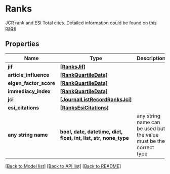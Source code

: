 # Ranks

JCR rank and ESI Total cites. Detailed information could be found on [this page](http://jcr.help.clarivate.com/Content/journal-profile-rank.htm)

## Properties
Name | Type | Description | Notes
------------ | ------------- | ------------- | -------------
**jif** | [**[RanksJif]**](RanksJif.md) |  | [optional] 
**article_influence** | [**[RankQuartileData]**](RankQuartileData.md) |  | [optional] 
**eigen_factor_score** | [**[RankQuartileData]**](RankQuartileData.md) |  | [optional] 
**immediacy_index** | [**[RankQuartileData]**](RankQuartileData.md) |  | [optional] 
**jci** | [**[JournalListRecordRanksJci]**](JournalListRecordRanksJci.md) |  | [optional] 
**esi_citations** | [**[RanksEsiCitations]**](RanksEsiCitations.md) |  | [optional] 
**any string name** | **bool, date, datetime, dict, float, int, list, str, none_type** | any string name can be used but the value must be the correct type | [optional]

[[Back to Model list]](../README.md#documentation-for-models) [[Back to API list]](../README.md#documentation-for-api-endpoints) [[Back to README]](../README.md)


